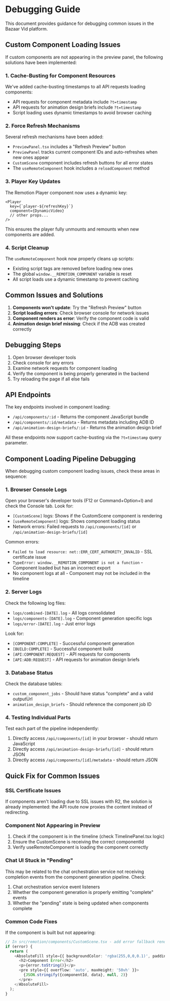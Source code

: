 # Debugging Guide

This document provides guidance for debugging common issues in the Bazaar Vid platform.

## Custom Component Loading Issues

If custom components are not appearing in the preview panel, the following solutions have been implemented:

### 1. Cache-Busting for Component Resources

We've added cache-busting timestamps to all API requests loading components:

- API requests for component metadata include `?t=timestamp`
- API requests for animation design briefs include `?t=timestamp`
- Script loading uses dynamic timestamps to avoid browser caching

### 2. Force Refresh Mechanisms

Several refresh mechanisms have been added:

- `PreviewPanel.tsx` includes a "Refresh Preview" button
- `PreviewPanel` tracks current component IDs and auto-refreshes when new ones appear
- `CustomScene` component includes refresh buttons for all error states
- The `useRemoteComponent` hook includes a `reloadComponent` method

### 3. Player Key Updates

The Remotion Player component now uses a dynamic key:

```tsx
<Player
  key={`player-${refreshKey}`}
  component={DynamicVideo}
  // other props...
/>
```

This ensures the player fully unmounts and remounts when new components are added.

### 4. Script Cleanup

The `useRemoteComponent` hook now properly cleans up scripts:

- Existing script tags are removed before loading new ones
- The global `window.__REMOTION_COMPONENT` variable is reset
- All script loads use a dynamic timestamp to prevent caching

## Common Issues and Solutions

1. **Components won't update**: Try the "Refresh Preview" button
2. **Script loading errors**: Check browser console for network issues
3. **Component renders as error**: Verify the component code is valid 
4. **Animation design brief missing**: Check if the ADB was created correctly

## Debugging Steps

1. Open browser developer tools
2. Check console for any errors
3. Examine network requests for component loading
4. Verify the component is being properly generated in the backend
5. Try reloading the page if all else fails

## API Endpoints

The key endpoints involved in component loading:

- `/api/components/:id` - Returns the component JavaScript bundle
- `/api/components/:id/metadata` - Returns metadata including ADB ID
- `/api/animation-design-briefs/:id` - Returns the animation design brief

All these endpoints now support cache-busting via the `?t=timestamp` query parameter.

## Component Loading Pipeline Debugging

When debugging custom component loading issues, check these areas in sequence:

### 1. Browser Console Logs

Open your browser's developer tools (F12 or Command+Option+I) and check the Console tab. Look for:

- `[CustomScene]` logs: Shows if the CustomScene component is rendering
- `[useRemoteComponent]` logs: Shows component loading status
- Network errors: Failed requests to `/api/components/[id]` or `/api/animation-design-briefs/[id]`

Common errors:
- `Failed to load resource: net::ERR_CERT_AUTHORITY_INVALID` - SSL certificate issue
- `TypeError: window.__REMOTION_COMPONENT is not a function` - Component loaded but has an incorrect export
- No component logs at all - Component may not be included in the timeline

### 2. Server Logs

Check the following log files:
- `logs/combined-[DATE].log` - All logs consolidated
- `logs/components-[DATE].log` - Component generation specific logs
- `logs/error-[DATE].log` - Just error logs

Look for:
- `[COMPONENT:COMPLETE]` - Successful component generation
- `[BUILD:COMPLETE]` - Successful component build
- `[API:COMPONENT:REQUEST]` - API requests for components
- `[API:ADB:REQUEST]` - API requests for animation design briefs

### 3. Database Status

Check the database tables:
- `custom_component_jobs` - Should have status "complete" and a valid outputUrl
- `animation_design_briefs` - Should reference the component job ID

### 4. Testing Individual Parts

Test each part of the pipeline independently:
1. Directly access `/api/components/[id]` in your browser - should return JavaScript
2. Directly access `/api/animation-design-briefs/[id]` - should return JSON
3. Directly access `/api/components/[id]/metadata` - should return JSON

## Quick Fix for Common Issues

### SSL Certificate Issues
If components aren't loading due to SSL issues with R2, the solution is already implemented: the API route now proxies the content instead of redirecting.

### Component Not Appearing in Preview
1. Check if the component is in the timeline (check TimelinePanel.tsx logic)
2. Ensure the CustomScene is receiving the correct componentId
3. Verify useRemoteComponent is loading the component correctly

### Chat UI Stuck in "Pending"
This may be related to the chat orchestration service not receiving completion events from the component generation pipeline. Check:
1. Chat orchestration service event listeners
2. Whether the component generation is properly emitting "complete" events
3. Whether the "pending" state is being updated when components complete

### Common Code Fixes

If the component is built but not appearing:
```typescript
// In src/remotion/components/CustomScene.tsx - add error fallback render
if (error) {
  return (
    <AbsoluteFill style={{ backgroundColor: 'rgba(255,0,0,0.1)', padding: 20 }}>
      <h2>Component Error</h2>
      <p>{error.toString()}</p>
      <pre style={{ overflow: 'auto', maxHeight: '50vh' }}>
        {JSON.stringify({componentId, data}, null, 2)}
      </pre>
    </AbsoluteFill>
  );
}
``` 
